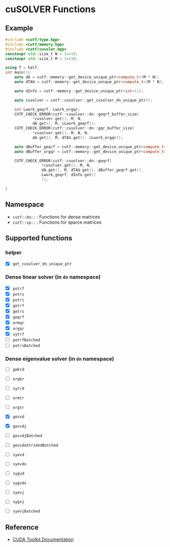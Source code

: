 # cuSOLVER Functions

## Example
```cpp
#include <cutf/type.hpp>
#include <cutf/memory.hpp>
#include <cutf/cusoler.hpp>
constexpr std::size_t N = 1<<10;
constexpr std::size_t M = 1<<10;

using T = half;
int main(){
	auto dA = cutf::memory::get_device_unique_ptr<compute_t>(M * N);
	auto dTAU = cutf::memory::get_device_unique_ptr<compute_t>(M * N);

	auto dInfo = cutf::memory::get_device_unique_ptr<int>(1);

	auto cusolver = cutf::cusolver::get_cusolver_dn_unique_ptr();

	int Lwork_geqrf, Lwork_orgqr;
	CUTF_CHECK_ERROR(cutf::cusolver::dn::geqrf_buffer_size(
			*cusolver.get(), M, N,
			dA.get(), M, &Lwork_geqrf));
	CUTF_CHECK_ERROR(cutf::cusolver::dn::gqr_buffer_size(
			*cusolver.get(), M, N, N,
			dA.get(), M, dTAU.get(), &Lwork_orgqr));

	auto dBuffer_geqrf = cutf::memory::get_device_unique_ptr<compute_t>(Lwork_geqrf);
	auto dBuffer_orgqr = cutf::memory::get_device_unique_ptr<compute_t>(Lwork_orgqr);

	CUTF_CHECK_ERROR(cutf::cusolver::dn::geqrf(
				*cusolver.get(), M, N,
				dA.get(), M, dTAU.get(), dBuffer_geqrf.get(),
				Lwork_geqrf, dInfo.get()
				));

}
```

## Namespace
- `cutf::dn::` : Functions for dense matrices
- `cutf::sp::` : Functions for sparce matrices

## Supported functions
### helper

- [x] `get_cusolver_dn_unique_ptr`

### Dense linear solver (in `dn` namespace)

- [x] `potrf`
- [x] `potrs`
- [x] `potri`
- [x] `getrf`
- [x] `getrs`
- [x] `geqrf`
- [x] `ormqr`
- [x] `orgqr`
- [x] `sytrf`
- [ ] `potrfBatched`
- [ ] `potrsBatched`

### Dense eigenvalue solver (in `dn` namespace)

- [ ] `gebrd`
- [ ] `orgbr`
- [ ] `sytrd`
- [ ] `ormtr`
- [ ] `orgtr`
- [x] `gesvd`
- [x] `gesvdj`
- [ ] `gesvdjBatched`
- [ ] `gesvdaStridedBatched`
- [ ] `syevd`
- [ ] `syevdx`
- [ ] `sygvd`
- [ ] `sygvdx`
- [ ] `syevj`
- [ ] `sygvj`
- [ ] `syevjBatched`


## Reference
- [CUDA Toolkit Documentation](https://docs.nvidia.com/cuda/cublas/index.html)
